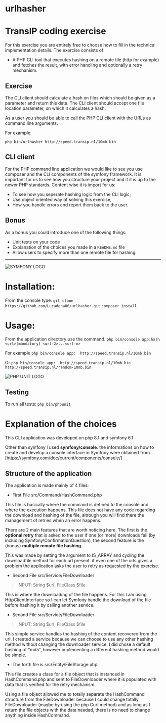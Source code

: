 # urlhasher

# TransIP coding exercise

For this exercise you are entirely free to choose how to fill in the technical implementation details.
The exercise consists of:
- A PHP CLI tool that executes hashing on a remote file (http for example) and fetches the result,
with error handling and optionally a retry mechanism.

## Exercise
The CLI client should calculate a hash on files which should be given as a parameter and return this
data. The CLI client should accept one file location parameter, on which it calculates a hash.

As a user you should be able to call the PHP CLI client with the URLs as command line arguments.

For example:

`php bin/urlhasher http://speed.transip.nl/10mb.bin`

## CLI client
For the PHP command line application we would like to see you use composer and the CLI
components of the symfony framework.
It is important for us to see how you structure your project and if it is up to the newer PHP
standards. Content wise it is import for us:
- To see how you seperate hashing logic from the CLI logic;
- Use object oriented way of solving this exercise;
- How you handle errors and report them back to the user.

## Bonus
As a bonus you could introduce one of the following things:
- Unit tests on your code
- Explanation of the choices you made in a `README.md` file
- Allow users to specify more than one remote file for hashing

---------------------------------------------------------------------------------------------------------------------------------

![SYMFONY LOGO](https://upload.wikimedia.org/wikipedia/commons/thumb/6/60/Symfony2.svg/640px-Symfony2.svg.png)
# Installation:
From the console type:
`git clone https://github.com/Lucadena80/urlhasher.git`
`composer install`

# Usage:
From the application directory use the command.
`php bin/console app:hash <url>[mandatory] <url-2>...<url-n>`

For example
`php bin/console app:  http://speed.transip.nl/10mb.bin`

Or
`php bin/console app:  http://speed.transip.nl/10mb.bin http://speed.transip.nl/random-10mb.bin`

![PHP UNIT LOGO](https://upload.wikimedia.org/wikipedia/commons/thumb/f/f7/PHPUnit_Logo.svg/320px-PHPUnit_Logo.svg.png)
## Testing
To run all tests:
`php bin/phpunit`

# Explanation of the choices

This CLI application was developed on php 8.1 and symfony 6.1

Other than symfony I used **symfony/console**.
the informations on how to create and develop a console interface in Symfony were obtained from [https://symfony.com/doc/current/components/console/]

## Structure of the application
The application is made mainly of 4 files:
- First File src/Command/HashCommand.php

This file is basically where the command is defined to the console and where the execution happens. This file does not have any code regarding the download and hashing of the file, altrough you will find there the management of retries when an error happens.

There are 2 main features that are worth noticing here, The first is the **optional retry** that is asked to the user if one (or more) downloads fail (by including Symfony\ConfirmationQuestion), the second feature is the (bonus) **multiple remote file hashing**.

This was made by setting the argument to IS_ARRAY and cycling the downloadfile method for each url present. if even one of the urls gives a problem the application asks the user to retry as requested by the exercise.


- Second File src/Service/FileDownloader

>INPUT: String $url, FileClass $file

This is where the downloading of the file happens. For this I am using HttpClientInterface so I can let Symfony handle the download of the file before hashing it by calling another service. 

- Second File src/Service/FileDownloader

>INPUT: String $url, FileClass $file

This simple service handles the hashing of the content recovered from the url. I created a service because we can choose to use any other hashing method without changing the downloader service. I did chose a default hashing of "md5", however implementing a different hashing method would be simple.

- The forth file is src/Entity/FileStorage.php

This file creates a class for a file object that is instanced in HashCommand.php and sent to FileDownloader where it is populated with data that is verified for the retry mechanism.

Using a file object allowed me to totally separate the HashCommand structure from the FileDownloader because I could change totally FileDownloader (maybe by using the php Curl method) and as long as I return the file objects with the data needed, there is no need to change anything inside HashCommand.
